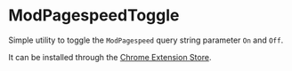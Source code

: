 # ModPagespeedToggle

Simple utility to toggle the `ModPagespeed` query string parameter `On` and `Off`.

It can be installed through the [Chrome Extension Store](https://chrome.google.com/webstore/detail/pagespeedtoggle/cconglhdhddfkjpcbkohhoflmpemdbfh).

